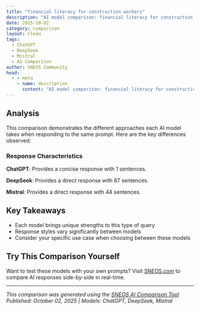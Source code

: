 ```yaml
---
title: "financial literacy for construction workers"
description: "AI model comparison: financial literacy for construction workers..."
date: 2025-10-02
category: comparison
layout: Clean
tags:
  - ChatGPT
  - DeepSeek
  - Mistral
  - AI Comparison
author: SNEOS Community
head:
  - - meta
    - name: description
      content: "AI model comparison: financial literacy for construction workers..."
---
```


<ChatComparison
  title="financial literacy for construction workers"
  prompt="financial literacy for construction workers"
  :responses='{
    "ChatGPT": "Error calling OpenAI API.",
    "DeepSeek": "Of course. Here is a comprehensive guide to financial literacy tailored specifically for the unique income and career patterns of construction workers.\n\n### Why Financial Literacy is Crucial for Construction Workers\n\nConstruction work is rewarding but comes with distinct financial challenges: **variable income, seasonal layoffs, physical risk of injury, and the need to plan for an eventual transition out of physically demanding labor.** Mastering your finances isn\u0027t just about saving; it\u0027s about building stability and security for you and your family, no matter what the economy or your body throws at you.\n\n---\n\n### The 5 Pillars of Financial Health for Construction Workers\n\n#### 1. Taming the Variable Paycheck (The Foundation)\n\nThis is the single most important skill. You might have 60-hour weeks in the summer and no work in the winter. A standard monthly budget doesn\u0027t work here.\n\n*   **Calculate Your \u0022Base Pay\u0022:** Figure out your bare-bones monthly expenses (rent/mortgage, utilities, groceries, car payment, insurance). This is your survival number.\n*   **Create a \u0022Feast or Famine\u0022 System:**\n    *   **Open Two Separate Bank Accounts:** a \u0022Bills\u0022 account and a \u0022Paycheck\u0022 account.\n    *   **During the \u0022Feast\u0022 (Overtime Season):** When you get a large paycheck, immediately transfer your \u0022Base Pay\u0022 amount into your \u0022Bills\u0022 account. This covers your next month\u0027s essentials. The rest goes into your \u0022Paycheck\u0022 account for spending and, crucially, **saving for the \u0022Famine.\u0022**\n    *   **During the \u0022Famine\u0022 (Slow Season):** You pay your bills from the \u0022Bills\u0022 account. You live off the \u0022Paycheck\u0022 account, which is now funded by the extra you saved during the busy times.\n*   **Tool to Use:** A simple spreadsheet or a budgeting app like **YNAB (You Need A Budget)** or **Mint**, which are great for handling variable income.\n\n#### 2. Mastering the Basics: Budgeting \u0026 Debt\n\n*   **The Envelope System (Digital or Physical):** Allocate cash for spending categories like groceries, gas, and entertainment. When the cash is gone, you stop spending. Digital versions like **Goodbudget** work on the same principle.\n*   **Tackle High-Interest Debt FIRST:** Credit card and payday loan debt can destroy your finances. Make a plan to pay more than the minimum. The \u0022avalanche method\u0022 (paying off the highest-interest debt first) saves the most money.\n*   **Be Smart with \u0022Toys\u0022:** It\u0027s tempting to buy a new truck, boat, or ATV during a good season. Pay yourself first (see saving, below) before financing a large depreciating asset.\n\n#### 3. Building Your Financial Safety Gear: Emergency \u0026 Retirement Savings\n\nThink of savings as essential as your hard hat.\n\n*   **The Emergency Fund:** This is your most important tool. Aim for **3-6 months of \u0022Base Pay\u0022 expenses**. This fund is for true emergencies: a layoff, a major car repair, or a medical bill. Keep this in a separate, easily accessible savings account.\n*   **Retirement: Your \u0022Hanging Up the Tools\u0022 Fund**\n    *   Your body won\u0027t be able to do this work forever. Start *now*.\n    *   **If you\u0027re in a Union:** You likely have a pension. Understand its terms. You may also have access to a **401(k) or 403(b)**. Contribute to it, especially if your employer matches your contribution\u2014it\u0027s free money.\n    *   **If you\u0027re Non-Union:** Open an **IRA (Individual Retirement Account)**. You can set up automatic transfers from your \u0022Feast\u0022 paychecks. A **Roth IRA** is often a great choice if you think your tax rate will be the same or higher in retirement.\n    *   **SEP IRA or Solo 401(k):** If you\u0027re a subcontractor or run your own small business, look into these. They allow for very high retirement contributions.\n\n#### 4. Protecting Your Biggest Asset: You\n\nYour ability to work is your primary income generator. Protect it.\n\n*   **Insurance is Non-Negotiable:**\n    *   **Health Insurance:** Get it through your union, employer, or the ACA (Affordable Care Act) marketplace. An accident without insurance can lead to financial ruin.\n    *   **Disability Insurance:** This is critical. It replaces a portion of your income if you get injured *off the job* and can\u0027t work. Union plans often include this. If not, look into a private policy.\n    *   **Life Insurance:** If people depend on your income (spouse, kids), you need term life insurance. It\u0027s surprisingly affordable.\n*   **Wear Your PPE:** This is financial literacy! Preventing an injury is the best financial decision you can make.\n\n#### 5. Leveling Up: Taxes, Side Hustles, and Homeownership\n\n*   **Taxes: Don\u0027t Get Surprised**\n    *   **If you\u0027re a W-2 Employee:** Your taxes are withheld, but you still need to save for a potential tax bill if you have a lot of overtime.\n    *   **If you\u0027re a 1099 Subcontractor:** This is vital. You are responsible for **Self-Employment Tax** (Social Security \u0026 Medicare). You should be setting aside **25-30% of every paycheck** for taxes. **Make quarterly estimated tax payments** to avoid a huge bill and penalties at tax time.\n*   **Side Hustles:** Use your skills. Handyman services, small side jobs, or teaching your skills can provide cash flow during slow periods.\n*   **Homeownership:** Your trade skills are a huge advantage. You can save significantly on labor for repairs and renovations, building equity faster. Be cautious about over-leveraging yourself with a massive mortgage.\n\n---\n\n### A Construction Worker\u0027s Financial Checklist\n\n**Every Paycheck:**\n- [ ] Transfer \u0022Base Pay\u0022 to Bills Account.\n- [ ] Transfer a set amount to Emergency Savings.\n- [ ] Transfer a set amount to Retirement (IRA/401k).\n- [ ] Set aside 25-30% for taxes (if 1099).\n\n**Every Month:**\n- [ ] Pay bills from Bills Account.\n- [ ] Track spending against your budget.\n- [ ] Review your debt payoff progress.\n\n**Every Year:**\n- [ ] Review your insurance coverage (health, disability, life).\n- [ . Check your retirement account statements and contribution levels.\n- [ ] Meet with a tax professional (highly recommended for 1099 workers).\n\n### Key Mindset Shifts\n\n*   **From \u0022I got a big check\u0022 to \u0022I need to make this last.\u0022**\n*   **From \u0022I\u0027ll work until I can\u0027t\u0022 to \u0022I\u0027m building a fund so I can choose when to stop.\u0022**\n*   **From \u0022Taxes are a surprise\u0022 to \u0022I plan for my tax bill with every paycheck.\u0022**\n\n### Where to Get Help\n\n*   **Your Union:** Many offer free financial counseling and workshops.\n*   **Non-Profit Credit Counseling:** Organizations like the **National Foundation for Credit Counseling (NFCC)** offer free or low-cost advice.\n*   **A Fiduciary Financial Planner:** They are legally obligated to act in your best interest. They can help you create a personalized plan.\n\nMastering your finances is like mastering a trade. It takes time, practice, and the right tools, but the payoff is a secure and stable future.",
    "Mistral": "Financial literacy is crucial for construction workers to manage their income, plan for the future, and make informed financial decisions. Here are some key aspects of financial literacy tailored to construction workers:\n\n### 1. **Budgeting**\n   - **Track Income and Expenses:** Keep a record of your income and expenses to understand where your money is going.\n   - **Create a Budget:** Allocate funds for necessities like rent, utilities, groceries, and savings. Use budgeting apps or spreadsheets to stay organized.\n\n### 2. **Emergency Fund**\n   - **Save for Emergencies:** Aim to save at least 3-6 months\u0027 worth of living expenses. This can be crucial in an industry where work can be seasonal or project-based.\n\n### 3. **Savings and Investments**\n   - **Retirement Savings:** If your employer offers a 401(k) or similar retirement plan, contribute to it. Take advantage of any employer matching contributions.\n   - **Investments:** Consider low-risk investments like bonds or mutual funds. Consult a financial advisor if needed.\n\n### 4. **Insurance**\n   - **Health Insurance:** Ensure you have adequate health insurance to cover medical expenses.\n   - **Disability Insurance:** This can provide income if you are unable to work due to injury or illness.\n   - **Liability Insurance:** Protect yourself from potential lawsuits related to your work.\n\n### 5. **Debt Management**\n   - **Avoid High-Interest Debt:** Try to avoid credit card debt and high-interest loans.\n   - **Pay Off Debt:** Prioritize paying off high-interest debt first. Consider debt consolidation if necessary.\n\n### 6. **Tax Planning**\n   - **Understand Tax Deductions:** Know what expenses are tax-deductible, such as work-related travel, tools, and equipment.\n   - **File Taxes Accurately:** Use tax software or consult a tax professional to ensure you are filing correctly and taking advantage of all available deductions.\n\n### 7. **Financial Goals**\n   - **Set Short-Term Goals:** Save for a vacation, a new tool, or a course to enhance your skills.\n   - **Set Long-Term Goals:** Plan for major purchases like a home or a vehicle, and long-term savings for retirement.\n\n### 8. **Credit Management**\n   - **Build Good Credit:** Pay your bills on time and keep your credit utilization low.\n   - **Check Your Credit Report:** Regularly review your credit report to ensure accuracy and detect any fraudulent activity.\n\n### 9. **Financial Education**\n   - **Stay Informed:** Read financial news, attend workshops, or take online courses to stay updated on financial trends and best practices.\n   - **Seek Professional Advice:** Consider consulting a financial advisor for personalized advice.\n\n### 10. **Work-Related Financial Planning**\n   - **Tools and Equipment:** Budget for the purchase and maintenance of tools and equipment.\n   - **Training and Certifications:** Invest in training and certifications to enhance your skills and increase your earning potential.\n\n### 11. **Union Benefits**\n   - **Understand Union Benefits:** If you are part of a union, understand the benefits available to you, such as health insurance, retirement plans, and training programs.\n\n### 12. **Side Hustles and Additional Income**\n   - **Diversify Income:** Consider side jobs or freelance work to supplement your income, especially during slower periods.\n\n### Resources\n   - **Books and Articles:** Read books and articles on financial management.\n   - **Online Courses:** Take online courses on budgeting, investing, and financial planning.\n   - **Community Resources:** Utilize community resources like financial literacy workshops and counseling services.\n\nBy focusing on these areas, construction workers can build a solid financial foundation, ensuring stability and growth in their financial lives."
  }'
  published-date="12:23"
/>

## Analysis

This comparison demonstrates the different approaches each AI model takes when responding to the same prompt. Here are the key differences observed:

### Response Characteristics

**ChatGPT**: Provides a concise response with 1 sentences. 

**DeepSeek**: Provides a direct response with 87 sentences. 

**Mistral**: Provides a direct response with 44 sentences. 

## Key Takeaways

- Each model brings unique strengths to this type of query
- Response styles vary significantly between models
- Consider your specific use case when choosing between these models

## Try This Comparison Yourself

Want to test these models with your own prompts? Visit [SNEOS.com](https://sneos.com) to compare AI responses side-by-side in real-time.

---

*This comparison was generated using the [SNEOS AI Comparison Tool](https://sneos.com)*
*Published: October 02, 2025 | Models: ChatGPT, DeepSeek, Mistral*
